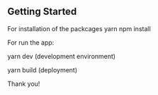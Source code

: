 ## Getting Started

For installation of the packcages
yarn
npm install

For run the app:

yarn dev (development environment)

yarn build (deployment)

Thank you!